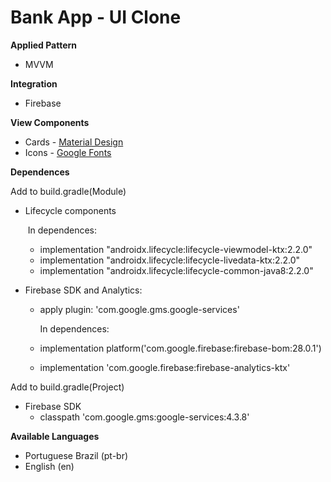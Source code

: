 # Bank App - UI Clone



**Applied Pattern**

* MVVM



**Integration**

* Firebase

  

**View Components**

* Cards - [Material Design](https://material.io/design) 
* Icons - [Google Fonts](https://fonts.google.com/icons)



**Dependences**

Add to build.gradle(Module)

* Lifecycle components
  
  ​	In dependences:
  
  * implementation "androidx.lifecycle:lifecycle-viewmodel-ktx:2.2.0"
  * implementation "androidx.lifecycle:lifecycle-livedata-ktx:2.2.0"
  * implementation "androidx.lifecycle:lifecycle-common-java8:2.2.0"
  
* Firebase SDK and Analytics:

  * apply plugin: 'com.google.gms.google-services'

    In dependences:

  * implementation platform('com.google.firebase:firebase-bom:28.0.1')

  * implementation 'com.google.firebase:firebase-analytics-ktx'

Add to build.gradle(Project)

* Firebase SDK
  * classpath 'com.google.gms:google-services:4.3.8'



**Available Languages**

* Portuguese Brazil (pt-br)
* English (en)


